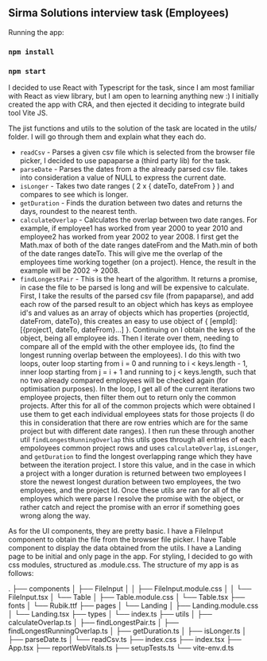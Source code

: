 ## Sirma Solutions interview task (Employees)

Running the app:

### `npm install`

### `npm start`

I decided to use React with Typescript for the task, since I am most familiar with React as view library, but I am open to learning anything new :) I initially created the app with CRA, and then ejected it deciding to integrate build tool Vite JS. 

The jist functions and utils to the solution of the task are located in the utils/ folder. I will go through them and explain what they each do. 

- `readCsv` - Parses a given csv file which is selected from the browser file picker, I decided to use papaparse a (third party lib) for the task.
- `parseDate` - Parses the dates from a the already parsed csv file. takes into consideration a value of NULL to express the current date.
- `isLonger` - Takes two date ranges ( 2 x { dateTo, dateFrom } ) and compares to see which is longer.
- `getDuration` - Finds the duration between two dates and returns the days, roundest to the nearest tenth.
- `calculateOverlap` - Calculates the overlap between two date ranges. For example, if employee1 has worked from year 2000 to year 2010 and employee2 has worked from year 2002 to year 2008. I first get the Math.max of both of the date ranges dateFrom and the Math.min of both of the date ranges dateTo. This will give me the overlap of the employees time working together (on a project). Hence, the result in the example will be 2002 -> 2008.
- `findLongestPair` - This is the heart of the algorithm. It returns a promise, in case the file to be parsed is long and will be expensive to calculate. First, I take the results of the parsed csv file (from papaparse), and add each row of the parsed result to an object which has keys as employee id's and values as an array of objects which has properties {projectId, dateFrom, dateTo}, this creates an easy to use object of { [empId]: [{project1, dateTo, dateFrom}...] }. Continuing on I obtain the keys of the object, being all employee ids. Then I iterate over them, needing to compare all of the empId with the other employee ids, (to find the longest running overlap between the employees). I do this with two loops, outer loop starting from i = 0 and running to i < keys.length - 1, inner loop starting from j = i + 1 and running to j < keys.length, such that no two already compared employees will be checked again (for optimisation purposes). In the loop, I get all of the current iterations two employee projects, then filter them out to return only the common projects. After this for all of the common projects which were obtained I use them to get each individual employees stats for those projects (I do this in consideration that there are row entries which are for the same project but with different date ranges). I then run these through another util `findLongestRunningOverlap` this utils goes through all entries of each empoloyees common project rows and uses `calculateOverlap`, `isLonger`, and `getDuration` to find the longest overlapping range which they have between the iteration project. I store this value, and in the case in which a project with a longer duration is returned between two employees I store the newest longest duration between two employees, the two employees, and the project Id. Once these utils are ran for all of the employes which were parse I resolve the promise with the object, or rather catch and reject the promise with an error if something goes wrong along the way.


 As for the UI components, they are pretty basic. I have a FileInput component to obtain the file from the browser file picker. I have Table component to display the data obtained from the utils. I have a Landing page to be initial and only page in the app. For styling, I decided to go with css modules, structured as <Component>.module.css. The structure of my app is as follows:

.
├── components
│   ├── FileInput
│   │   ├── FileInput.module.css
│   │   └── FileInput.tsx
│   └── Table
│       ├── Table.module.css
│       └── Table.tsx
├── fonts
│   └── Rubik.ttf
├── pages
│   └── Landing
│       ├── Landing.module.css
│       └── Landing.tsx
├── types
│   └── index.ts
├── utils
│   ├── calculateOverlap.ts
│   ├── findLongestPair.ts
│   ├── findLongestRunningOverlap.ts
│   ├── getDuration.ts
│   ├── isLonger.ts
│   ├── parseDate.ts
│   └── readCsv.ts
├── index.css
├── index.tsx
├── App.tsx
├── reportWebVitals.ts
├── setupTests.ts
└── vite-env.d.ts